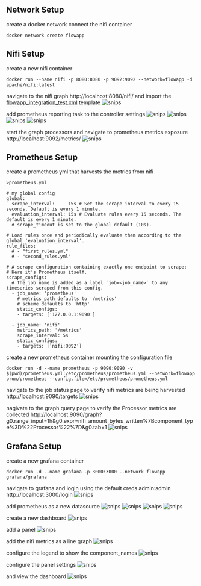 ## Network Setup

create a docker network connect the nifi container
```
docker network create flowapp
```

## Nifi Setup

create a new nifi container
```
docker run --name nifi -p 8080:8080 -p 9092:9092 --network=flowapp -d apache/nifi:latest
```
navigate to the nifi graph http://localhost:8080/nifi/ and import the [flowapp_integration_test.xml](flowapp_integration_test.xml?raw=true) template
![snips](snips/apply_template.png?raw=true)

add prometheus reporting task to the controller settings
![snips](snips/reporting_task_add.png?raw=true)
![snips](snips/reporting_task_search.png?raw=true)
![snips](snips/reporting_task_config.png?raw=true)
![snips](snips/reporting_task_started.png?raw=true)

start the graph processors and navigate to prometheus metrics exposure http://localhost:9092/metrics/
![snips](snips/reporting_task_endpoint.png?raw=true)

## Prometheus Setup
create a prometheus yml that harvests the metrics from nifi
```
>prometheus.yml

# my global config
global:
  scrape_interval:     15s # Set the scrape interval to every 15 seconds. Default is every 1 minute.
  evaluation_interval: 15s # Evaluate rules every 15 seconds. The default is every 1 minute.
  # scrape_timeout is set to the global default (10s).

# Load rules once and periodically evaluate them according to the global 'evaluation_interval'.
rule_files:
  # - "first_rules.yml"
  # - "second_rules.yml"

# A scrape configuration containing exactly one endpoint to scrape:
# Here it's Prometheus itself.
scrape_configs:
  # The job name is added as a label `job=<job_name>` to any timeseries scraped from this config.
  - job_name: 'prometheus'
    # metrics_path defaults to '/metrics'
    # scheme defaults to 'http'.
    static_configs:
    - targets: ['127.0.0.1:9090']

  - job_name: 'nifi'
    metrics_path: '/metrics'
    scrape_interval: 5s
    static_configs:
    - targets: ['nifi:9092']
```

create a new prometheus container mounting the configuration file
```
docker run -d --name prometheus -p 9090:9090 -v $(pwd)/prometheus.yml:/etc/prometheus/prometheus.yml --network=flowapp prom/prometheus --config.file=/etc/prometheus/prometheus.yml
```

navigate to the job status page to verify nifi metrics are being harvested http://localhost:9090/targets
![snips](snips/prometheus_jobs.png?raw=true)

nagivate to the graph query page to verify the Processor metrics are collected http://localhost:9090/graph?g0.range_input=1h&g0.expr=nifi_amount_bytes_written%7Bcomponent_type%3D%22Processor%22%7D&g0.tab=1
![snips](snips/prometheus_query.png?raw=true)

## Grafana Setup
create a new grafana container
```
docker run -d --name grafana -p 3000:3000 --network flowapp grafana/grafana
```

navigate to grafana and login using the default creds admin:admin http://localhost:3000/login
![snips](snips/grafana_login.png?raw=true)

add prometheus as a new datasource
![snips](snips/grafana_datasource.png?raw=true)
![snips](snips/grafana_datasource_add.png?raw=true)
![snips](snips/grafana_datasource_config.png?raw=true)
![snips](snips/grafana_datasource_save.png?raw=true)


create a new dashboard
![snips](snips/grafana_daashboard_create.png?raw=true)

add a panel
![snips](snips/grafana_dashboard_create_panel.png?raw=true)

add the nifi metrics as a line graph
![snips](snips/grafana_panel_edit.png?raw=true)

configure the legend to show the component_names
![snips](snips/grafana_panel_legend.png?raw=true)

configure the panel settings
![snips](snips/grafana_panel_settings.png?raw=true)

and view the dashboard
![snips](snips/grafana_flowapp.png?raw=true)


